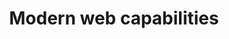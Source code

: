 ---
title: Modern web capabilities
description: The web is full of powerful capabilities and APIs. Take advantage of them in your web apps.
hosts:
  - thomassteiner
  - petelepage
primary_host:
  - thomassteiner
event_date: 2022-08-23
event_time: 9AM PST
cal_link: "https://www.google.com/calendar/render?action=TEMPLATE&text=Modern+web+capabilities&details=The+web+is+full+of+powerful+capabilities+and+APIs.+Take+advantage+of+them+in+your+web+apps.&location=Twitter+Spaces&dates=20220823T160000Z%2F20220823T170000Z"
audio: tbd
tags: twitter-space
permalink: false
---